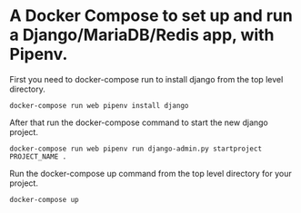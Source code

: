 # A Docker Compose to set up and run a Django/MariaDB/Redis app, with Pipenv.

First you need to docker-compose run to install django from the top level directory.

`docker-compose run web pipenv install django`

After that run the docker-compose command to start the new django project.

`docker-compose run web pipenv run django-admin.py startproject PROJECT_NAME .`

Run the docker-compose up command from the top level directory for your project.

`docker-compose up`
